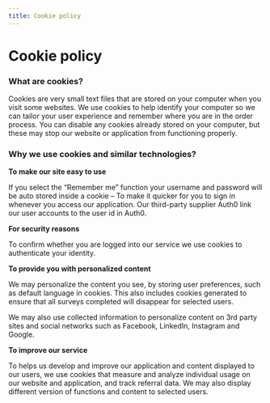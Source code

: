 ```yaml
---
title: Cookie policy
---
```


# Cookie policy

### What are cookies?

Cookies are very small text files that are stored on your computer when you visit some websites.
We use cookies to help identify your computer so we can tailor your user experience and remember where you are in the order process.
You can disable any cookies already stored on your computer, but these may stop our website or application from functioning properly.

### Why we use cookies and similar technologies?

**To make our site easy to use**

If you select the “Remember me” function your username and password will be auto stored inside a cookie – To make it quicker for you to sign in whenever you access our application. Our third-party supplier Auth0 link our user accounts to the user id in Auth0.

**For security reasons**

To confirm whether you are logged into our service we use cookies to authenticate your identity.

**To provide you with personalized content**

We may personalize the content you see, by storing user preferences, such as default language in cookies. This also includes cookies generated to ensure that all surveys completed will disappear for selected users.

We may also use collected information to personalize content on 3rd party sites and social networks such as Facebook, LinkedIn, Instagram and Google.

**To improve our service**

To helps us develop and improve our application and content displayed to our users, we use cookies that measure and analyze individual usage on our website and application, and track referral data. We may also display different version of functions and content to selected users.